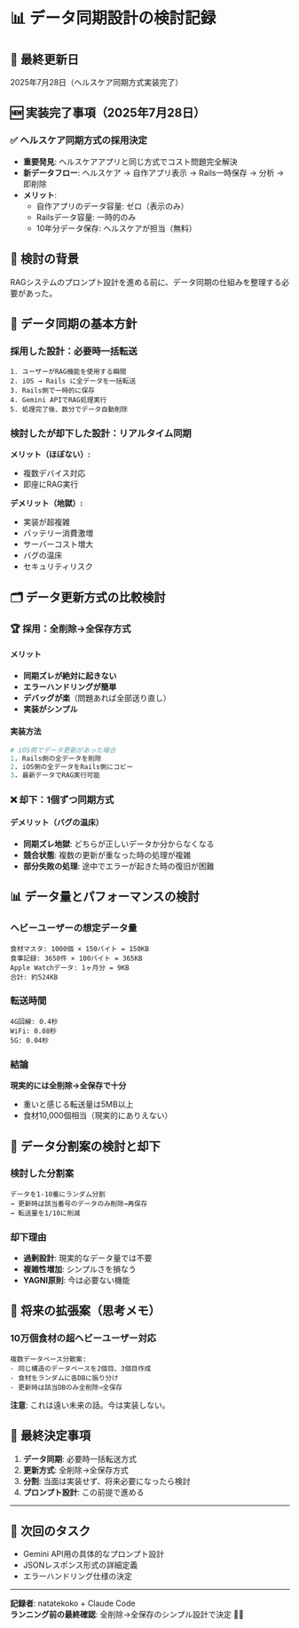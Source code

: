 # 📊 データ同期設計の検討記録

## 📅 最終更新日
2025年7月28日（ヘルスケア同期方式実装完了）

## 🆕 実装完了事項（2025年7月28日）

### ✅ ヘルスケア同期方式の採用決定
- **重要発見**: ヘルスケアアプリと同じ方式でコスト問題完全解決
- **新データフロー**: ヘルスケア → 自作アプリ表示 → Rails一時保存 → 分析 → 即削除
- **メリット**: 
  - 自作アプリのデータ容量: ゼロ（表示のみ）
  - Railsデータ容量: 一時的のみ
  - 10年分データ保存: ヘルスケアが担当（無料）

## 🎯 検討の背景
RAGシステムのプロンプト設計を進める前に、データ同期の仕組みを整理する必要があった。

## 🔄 データ同期の基本方針

### 採用した設計：必要時一括転送
```
1. ユーザーがRAG機能を使用する瞬間
2. iOS → Rails に全データを一括転送
3. Rails側で一時的に保存
4. Gemini APIでRAG処理実行  
5. 処理完了後、数分でデータ自動削除
```

### 検討したが却下した設計：リアルタイム同期
**メリット（ほぼない）:**
- 複数デバイス対応
- 即座にRAG実行

**デメリット（地獄）:**
- 実装が超複雑
- バッテリー消費激増
- サーバーコスト増大
- バグの温床
- セキュリティリスク

## 🗂️ データ更新方式の比較検討

### 🏆 採用：全削除→全保存方式

#### メリット
- **同期ズレが絶対に起きない**
- **エラーハンドリングが簡単**
- **デバッグが楽**（問題あれば全部送り直し）
- **実装がシンプル**

#### 実装方法
```ruby
# iOS側でデータ更新があった場合
1. Rails側の全データを削除
2. iOS側の全データをRails側にコピー
3. 最新データでRAG実行可能
```

### ❌ 却下：1個ずつ同期方式

#### デメリット（バグの温床）
- **同期ズレ地獄**: どちらが正しいデータか分からなくなる
- **競合状態**: 複数の更新が重なった時の処理が複雑
- **部分失敗の処理**: 途中でエラーが起きた時の復旧が困難

## 📊 データ量とパフォーマンスの検討

### ヘビーユーザーの想定データ量
```
食材マスタ: 1000個 × 150バイト = 150KB
食事記録: 3650件 × 100バイト = 365KB  
Apple Watchデータ: 1ヶ月分 = 9KB
合計: 約524KB
```

### 転送時間
```
4G回線: 0.4秒
WiFi: 0.08秒  
5G: 0.04秒
```

### 結論
**現実的には全削除→全保存で十分**
- 重いと感じる転送量は5MB以上
- 食材10,000個相当（現実的にありえない）

## 🔀 データ分割案の検討と却下

### 検討した分割案
```
データを1-10番にランダム分割
→ 更新時は該当番号のデータのみ削除→再保存
→ 転送量を1/10に削減
```

### 却下理由
- **過剰設計**: 現実的なデータ量では不要
- **複雑性増加**: シンプルさを損なう
- **YAGNI原則**: 今は必要ない機能

## 🚀 将来の拡張案（思考メモ）

### 10万個食材の超ヘビーユーザー対応
```
複数データベース分散案:
- 同じ構造のデータベースを2個目、3個目作成
- 食材をランダムに各DBに振り分け
- 更新時は該当DBのみ全削除→全保存
```

**注意**: これは遠い未来の話。今は実装しない。

## 🎯 最終決定事項

1. **データ同期**: 必要時一括転送方式
2. **更新方式**: 全削除→全保存方式  
3. **分割**: 当面は実装せず、将来必要になったら検討
4. **プロンプト設計**: この前提で進める

---

## 📝 次回のタスク
- Gemini API用の具体的なプロンプト設計
- JSONレスポンス形式の詳細定義  
- エラーハンドリング仕様の決定

---

**記録者**: natatekoko + Claude Code  
**ランニング前の最終確認**: 全削除→全保存のシンプル設計で決定 🏃‍♂️